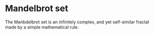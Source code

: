 # Mandelbrot set
The Manbdelbrot set is an infinitely complex, and yet self-similar
fractal made by a simple mathematical rule. 

